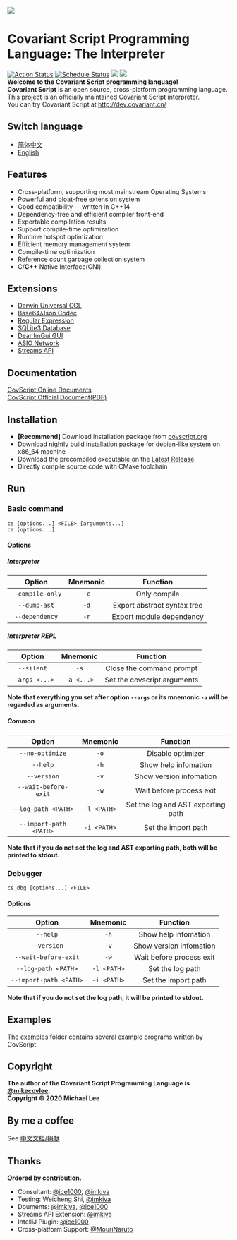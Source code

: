 ![](https://github.com/covscript/covscript/raw/master/icon/covariant_script_wide.png)
# Covariant Script Programming Language: The Interpreter #
[![Action Status](https://github.com/covscript/covscript/workflows/build/badge.svg)](https://github.com/covscript/covscript/actions)
[![Schedule Status](https://github.com/covscript/csbuild/workflows/schedule/badge.svg)](https://github.com/covscript/csbuild/actions)
[![](https://img.shields.io/badge/license-Covariant%20Innovation%20GPL-blue.svg)](https://github.com/covscript/covscript/blob/master/LICENSE)
[![](https://img.shields.io/github/languages/top/covscript/covscript.svg)](http://www.cplusplus.com/)  
**Welcome to the Covariant Script programming language!**  
**Covariant Script** is an open source, cross-platform programming language.  
This project is an officially maintained Covariant Script interpreter.  
You can try Covariant Script at http://dev.covariant.cn/ 
## Switch language ##
- [简体中文](./README-zh.md)
- [English](./README.md)
## Features ##
+ Cross-platform, supporting most mainstream Operating Systems
+ Powerful and bloat-free extension system
+ Good compatibility -- written in C++14
+ Dependency-free and efficient compiler front-end
+ Exportable compilation results
+ Support compile-time optimization
+ Runtime hotspot optimization
+ Efficient memory management system
+ Compile-time optimization
+ Reference count garbage collection system
+ C/**C++** Native Interface(CNI)
## Extensions ##
+ [Darwin Universal CGL](https://github.com/covscript/covscript-darwin)
+ [Base64/Json Codec](https://github.com/covscript/covscript-codec)
+ [Regular Expression](https://github.com/covscript/covscript-regex)
+ [SQLite3 Database](https://github.com/covscript/covscript-sqlite)
+ [Dear ImGui GUI](https://github.com/covscript/covscript-imgui)
+ [ASIO Network](https://github.com/covscript/covscript-network)
+ [Streams API](https://github.com/covscript/covscript-streams)
## Documentation ##
[CovScript Online Documents](https://covscript.org/docs/)  
[CovScript Official Document(PDF)](http://mirrors.covariant.cn/covscript/comm_dist/cs_docs.pdf)  
## Installation ##
+ **[Recommend]** Download installation package from [covscript.org](http://covscript.org)
+ Download [nightly build installation package](https://github.com/covscript/csbuild/releases/download/schedule/covscript-amd64.deb) for debian-like system on x86_64 machine
+ Download the precompiled executable on the [Latest Release](https://github.com/covscript/covscript/releases/latest)
+ Directly compile source code with CMake toolchain
## Run ##
### Basic command ###
`cs [options...] <FILE> [arguments...]`  
`cs [options...]`
#### Options ####
##### Interpreter #####
Option|Mnemonic|Function
:---:|:---:|:--:
`--compile-only`|`-c`|Only compile
`--dump-ast`|`-d`|Export abstract syntax tree
`--dependency`|`-r`|Export module dependency

##### Interpreter REPL #####
Option|Mnemonic|Function
:---:|:---:|:--:
`--silent`|`-s`|Close the command prompt
`--args <...>`|`-a <...>`|Set the covscript arguments

**Note that everything you set after option `--args` or its mnemonic `-a` will be regarded as arguments.**
##### Common #####
Option|Mnemonic|Function
:---:|:---:|:--:
`--no-optimize`|`-o`|Disable optimizer
`--help`|`-h`|Show help infomation
`--version`|`-v`|Show version infomation
`--wait-before-exit`|`-w`|Wait before process exit
`--log-path <PATH>`|`-l <PATH>` |Set the log and AST exporting path
`--import-path <PATH>`|`-i <PATH>`|Set the import path

**Note that if you do not set the log and AST exporting path, both will be printed to stdout.**
### Debugger ###
`cs_dbg [options...] <FILE>`
#### Options ####
Option|Mnemonic|Function
:---:|:---:|:--:
`--help`|`-h`|Show help infomation
`--version`|`-v`|Show version infomation
`--wait-before-exit`|`-w`|Wait before process exit
`--log-path <PATH>`|`-l <PATH>`|Set the log path
`--import-path <PATH>`|`-i <PATH>`|Set the import path

**Note that if you do not set the log path, it will be printed to stdout.**
## Examples ##
The [examples](./examples) folder contains several example programs written by CovScript.
## Copyright ##
**The author of the Covariant Script Programming Language is [@mikecovlee](https://github.com/mikecovlee/).**  
**Copyright © 2020 Michael Lee**
## By me a coffee #
See [中文文档/捐献](https://github.com/covscript/covscript/blob/master/docs/README.zh_CN.md#%E6%8D%90%E7%8C%AE)
## Thanks ##
**Ordered by contribution.**  
+ Consultant: [@ice1000](https://github.com/ice1000/), [@imkiva](https://github.com/imkiva/)
+ Testing: Weicheng Shi, [@imkiva](https://github.com/imkiva/)
+ Douments: [@imkiva](https://github.com/imkiva/), [@ice1000](https://github.com/ice1000/)
+ Streams API Extension: [@imkiva](https://github.com/imkiva/)
+ IntelliJ Plugin: [@ice1000](https://github.com/ice1000/)
+ Cross-platform Support: [@MouriNaruto](https://github.com/MouriNaruto)
